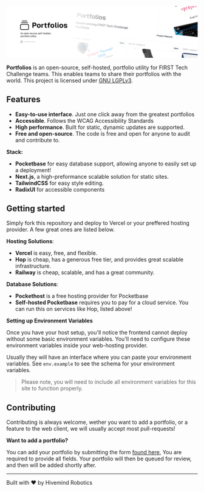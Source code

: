 ![Portfolios](.github/assets/banner.png)

<strong>Portfolios</strong> is an open-source, self-hosted, portfolio utility for FIRST Tech Challenge teams. This enables teams to share their portfolios with the world. This project is
licensed under [GNU LGPLv3](COPYING.LESSER).

## Features

- **Easy-to-use interface**. Just one click away from the greatest portfolios
- **Accessible**. Follows the WCAG Accessibility Standards
- **High performance**. Built for static, dynamic updates are supported.
- **Free and open-source**. The code is free and open for anyone to audit and contribute to.

**Stack:**

- **Pocketbase** for easy database support, allowing anyone to easily set up a deployment!
- **Next.js**, a high-preformance scalable solution for static sites.
- **TailwindCSS** for easy style editing.
- **RadixUI** for accessible components

## Getting started

Simply fork this repository and deploy to Vercel or your preffered hosting provider. A few great ones are listed below.

**Hosting Solutions**:

- **Vercel** is easy, free, and flexible.
- **Hop** is cheap, has a generous free tier, and provides great scalable infrastructure.
- **Railway** is cheap, scalable, and has a great community.

**Database Solutions**:

- **Pockethost** is a free hosting provider for Pocketbase
- **Self-hosted Pocketbase** requires you to pay for a cloud service. You can run this on services like Hop, listed above!

**Setting up Environment Variables**

Once you have your host setup, you'll notice the frontend cannot deploy without some basic environment variables. You'll need to configure these environment variables inside your web-hosting provider.

Usually they will have an interface where you can paste your environment variables. See `env.example` to see the schema for your environment variables.

> Please note, you will need to include all environment variables for this site to function properly.

## Contributing

Contributing is always welcome, wether you want to add a portfolio, or a feature to the web client, we will usually accept most pull-requests!

**Want to add a portfolio?**

You can add your portfolio by submitting the form [found here](https://github.com/hivemindhq/portfolios/issues/new?assignees=&labels=addition&projects=&template=add_portfolio.yml&title=Portfolios+%C2%BB+), You are required to provide all fields. Your portfolio will then be queued for review, and then will be added shortly after.

---

Built with ❤️ by Hivemind Robotics
